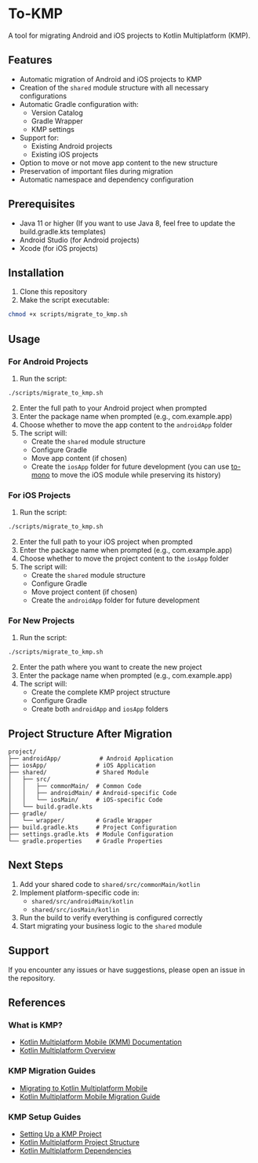 # To-KMP

A tool for migrating Android and iOS projects to Kotlin Multiplatform (KMP).

## Features

- Automatic migration of Android and iOS projects to KMP
- Creation of the `shared` module structure with all necessary configurations
- Automatic Gradle configuration with:
  - Version Catalog
  - Gradle Wrapper
  - KMP settings
- Support for:
  - Existing Android projects
  - Existing iOS projects
- Option to move or not move app content to the new structure
- Preservation of important files during migration
- Automatic namespace and dependency configuration

## Prerequisites

- Java 11 or higher (If you want to use Java 8, feel free to update the build.gradle.kts templates)
- Android Studio (for Android projects)
- Xcode (for iOS projects)

## Installation

1. Clone this repository
2. Make the script executable:
```bash
chmod +x scripts/migrate_to_kmp.sh
```

## Usage

### For Android Projects

1. Run the script:
```bash
./scripts/migrate_to_kmp.sh
```

2. Enter the full path to your Android project when prompted
3. Enter the package name when prompted (e.g., com.example.app)
4. Choose whether to move the app content to the `androidApp` folder
5. The script will:
   - Create the `shared` module structure
   - Configure Gradle
   - Move app content (if chosen)
   - Create the `iosApp` folder for future development (you can use [to-mono](https://github.com/hraban/tomono) to move the iOS module while preserving its history)

### For iOS Projects

1. Run the script:
```bash
./scripts/migrate_to_kmp.sh
```

2. Enter the full path to your iOS project when prompted
3. Enter the package name when prompted (e.g., com.example.app)
4. Choose whether to move the project content to the `iosApp` folder
5. The script will:
   - Create the `shared` module structure
   - Configure Gradle
   - Move project content (if chosen)
   - Create the `androidApp` folder for future development

### For New Projects

1. Run the script:
```bash
./scripts/migrate_to_kmp.sh
```

2. Enter the path where you want to create the new project
3. Enter the package name when prompted (e.g., com.example.app)
4. The script will:
   - Create the complete KMP project structure
   - Configure Gradle
   - Create both `androidApp` and `iosApp` folders

## Project Structure After Migration

```
project/
├── androidApp/           # Android Application
├── iosApp/              # iOS Application
├── shared/              # Shared Module
│   ├── src/
│   │   ├── commonMain/  # Common Code
│   │   ├── androidMain/ # Android-specific Code
│   │   └── iosMain/     # iOS-specific Code
│   └── build.gradle.kts
├── gradle/
│   └── wrapper/         # Gradle Wrapper
├── build.gradle.kts     # Project Configuration
├── settings.gradle.kts  # Module Configuration
└── gradle.properties    # Gradle Properties
```

## Next Steps

1. Add your shared code to `shared/src/commonMain/kotlin`
2. Implement platform-specific code in:
   - `shared/src/androidMain/kotlin`
   - `shared/src/iosMain/kotlin`
3. Run the build to verify everything is configured correctly
4. Start migrating your business logic to the `shared` module

## Support

If you encounter any issues or have suggestions, please open an issue in the repository.

## References

### What is KMP?
- [Kotlin Multiplatform Mobile (KMM) Documentation](https://kotlinlang.org/docs/multiplatform-mobile-getting-started.html)
- [Kotlin Multiplatform Overview](https://kotlinlang.org/docs/multiplatform.html)

### KMP Migration Guides
- [Migrating to Kotlin Multiplatform Mobile](https://kotlinlang.org/docs/multiplatform-mobile-migrate.html)
- [Kotlin Multiplatform Mobile Migration Guide](https://kotlinlang.org/docs/multiplatform-mobile-migrate.html)

### KMP Setup Guides
- [Setting Up a KMP Project](https://kotlinlang.org/docs/multiplatform-mobile-setup.html)
- [Kotlin Multiplatform Project Structure](https://kotlinlang.org/docs/multiplatform-project-structure.html)
- [Kotlin Multiplatform Dependencies](https://kotlinlang.org/docs/multiplatform-dependencies.html) 